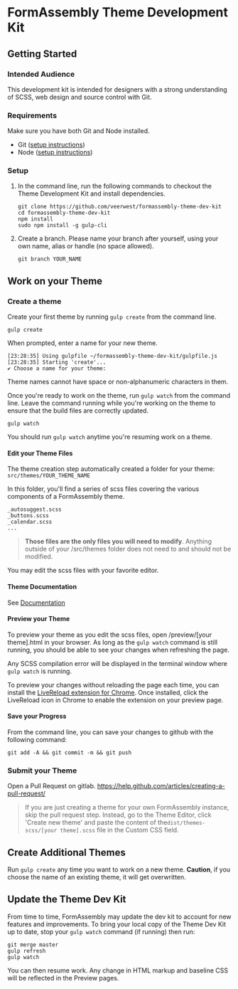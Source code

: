 # FormAssembly Theme Development Kit

## Getting Started

### Intended Audience 

This development kit is intended for designers with a strong understanding of SCSS, web design and source control with Git.

### Requirements
Make sure you have both Git and Node installed.
* Git ([setup instructions](https://www.atlassian.com/git/tutorials/install-git))
* Node ([setup instructions](https://nodejs.org/en/download/)) 

### Setup

1. In the command line, run the following commands to checkout the Theme Development Kit and install dependencies.    
   ```text
   git clone https://github.com/veerwest/formassembly-theme-dev-kit
   cd formassembly-theme-dev-kit
   npm install
   sudo npm install -g gulp-cli
   ```
2. Create a branch. Please name your branch after yourself, using your own name, alias or handle (no space allowed).
   ```text
   git branch YOUR_NAME
   ```

## Work on your Theme

### Create a theme

Create your first theme by running `gulp create` from the command line.
```text
gulp create
```
When prompted, enter a name for your new theme.
```text
[23:28:35] Using gulpfile ~/formassembly-theme-dev-kit/gulpfile.js
[23:28:35] Starting 'create'...
✔ Choose a name for your theme: 
```
Theme names cannot have space or non-alphanumeric characters in them.

Once you're ready to work on the theme, run `gulp watch` from the command line. Leave the command running while 
you're working on the theme to ensure that the build files are correctly updated. 

```text
gulp watch
```

You should run `gulp watch` anytime you're resuming work on a theme.

#### Edit your Theme Files

The theme creation step automatically created a folder for your theme: 
`src/themes/YOUR_THEME_NAME`

In this folder, you'll find a series of scss files covering the various components of a FormAssembly theme.

```text
_autosuggest.scss
_buttons.scss
_calendar.scss
...
```
 >**Those files are the only files you will need to modify**. 
 Anything outside of your /src/themes folder does not need 
to and should not be modified.

You may edit the scss files with your favorite editor. 

#### Theme Documentation 

See [Documentation](./documentation/guidelines.md)


#### Preview your Theme

To preview your theme as you edit the scss files, open /preview/[your theme].html in your browser. As long as the 
`gulp watch` command is still running, you should be able to see your changes when refreshing the page.

Any SCSS compilation error will be displayed in the terminal window where `gulp watch` is running.

To preview your changes without reloading the page each time, you can install the 
[LiveReload extension for Chrome](https://chrome.google.com/webstore/detail/livereload/jnihajbhpnppcggbcgedagnkighmdlei?hl=en).
Once installed, click the LiveReload icon in Chrome to enable the extension on your preview page. 

#### Save your Progress

From the command line, you can save your changes to github with the following command: 
```
git add -A && git commit -m && git push
```

### Submit your Theme

Open a Pull Request on gitlab. https://help.github.com/articles/creating-a-pull-request/

> If you are just creating a theme for your own FormAssembly instance, skip the pull request step. Instead, 
go to the Theme Editor, click 'Create new theme' and paste the content of the`dist/themes-scss/[your theme].scss` 
file in the Custom CSS field.  

## Create Additional Themes

Run `gulp create` any time you want to work on a new theme. 
**Caution**, if you choose the name of an existing theme, it will get overwritten.

## Update the Theme Dev Kit

From time to time, FormAssembly may update the dev kit to account for new features and improvements. To bring 
your local copy of the Theme Dev Kit up to date, stop your `gulp watch` command (if running) then run:
```text
git merge master
gulp refresh
gulp watch
``` 
You can then resume work. Any change in HTML markup and baseline CSS will be reflected in the Preview pages.
